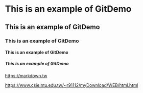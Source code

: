 # This is an example of GitDemo
## This is an example of GitDemo
### This is an example of GitDemo
#### This is an example of GitDemo
##### This is an example of GitDemo

<https://markdown.tw>

<https://www.csie.ntu.edu.tw/~r91112/myDownload/WEB/html.html>

